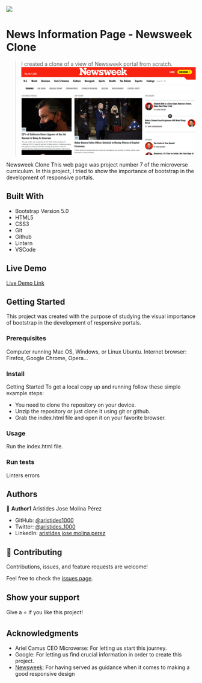 ![](https://img.shields.io/badge/Microverse-blueviolet)

# News Information Page - Newsweek Clone

> I created a clone of a view of Newsweek portal from scratch.
![screenshot](./app_screenshot.png)

Newsweek Clone
This web page was project number 7 of the microverse curriculum.
In this project, I tried to show the importance of bootstrap in the development of responsive portals.

## Built With

- Bootstrap Version 5.0
- HTML5
- CSS3
- Git
- Github
- Lintern
- VSCode

## Live Demo

[Live Demo Link](https://aristides1000.github.io/using-bootstrap/)

## Getting Started

This project was created with the purpose of studying the visual importance of bootstrap in the development of responsive portals.

### Prerequisites

Computer running Mac OS, Windows, or Linux Ubuntu. Internet browser: Firefox, Google Chrome, Opera...

### Install

Getting Started
To get a local copy up and running follow these simple example steps:

- You need to clone the repository on your device.
- Unzip the repository or just clone it using git or github.
- Grab the index.html file and open it on your favorite browser.

### Usage
Run the index.html file.

### Run tests
Linters errors

## Authors

👤 **Author1**
Aristides Jose Molina Pérez

- GitHub: [@aristides1000](https://github.com/aristides1000)
- Twitter: [@aristides_1000](https://twitter.com/@aristides_1000)
- LinkedIn: [aristides jose molina perez](https://www.linkedin.com/in/aristides-jose-molina-perez-09b0579a)

## 🤝 Contributing

Contributions, issues, and feature requests are welcome!

Feel free to check the [issues page](https://github.com/aristides1000/using-bootstrap/issues).

## Show your support

Give a ⭐️ if you like this project!

## Acknowledgments

- Ariel Camus CEO Microverse: For letting us start this journey.
- Google: For letting us find crucial information in order to create this project.
- [Newsweek](https://www.newsweek.com/): For having served as guidance when it comes to making a good responsive design
